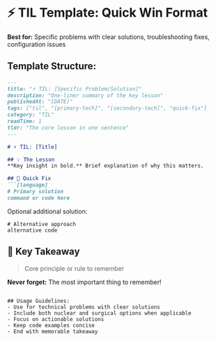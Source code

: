 # ⚡ TIL Template: Quick Win Format

**Best for:** Specific problems with clear solutions, troubleshooting fixes, configuration issues

## Template Structure:

```markdown
---
title: "⚡ TIL: [Specific Problem/Solution]"
description: "One-liner summary of the key lesson"
publishedAt: "[DATE]"
tags: ["til", "[primary-tech]", "[secondary-tech]", "quick-fix"]
category: "TIL"
readTime: 1
tldr: "The core lesson in one sentence"
---

# ⚡ TIL: [Title]

## 💡 The Lesson
**Key insight in bold.** Brief explanation of why this matters.

## 🔧 Quick Fix
```[language]
# Primary solution
command or code here
```

Optional additional solution:
```[language]
# Alternative approach
alternative code
```

## 🎯 Key Takeaway
> Core principle or rule to remember

**Never forget:** The most important thing to remember!
```

## Usage Guidelines:
- Use for technical problems with clear solutions
- Include both nuclear and surgical options when applicable
- Focus on actionable solutions
- Keep code examples concise
- End with memorable takeaway 